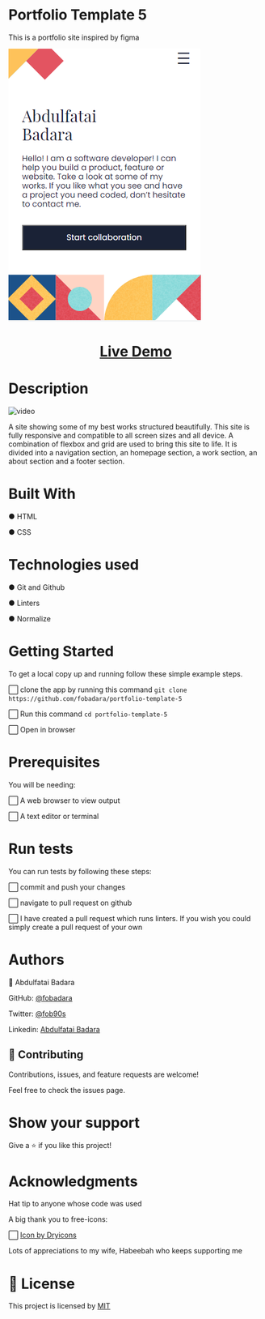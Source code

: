 # Portfolio Template 5

This is a portfolio site inspired by figma

![screenshot](images/mob-screenshot.png)

# <div align="center"><a href="https://fobadara.github.io/portfolio-template-5" text="bold">Live Demo</a></div>

# Description

![video](images/)

A site showing some of my best works structured beautifully. This site is fully responsive and compatible to all screen sizes and all device. A combination of flexbox and grid are used to bring this site to life. It is divided into a navigation section, an homepage section, a work section, an about section and a footer section.

# Built With

● HTML

● CSS

# Technologies used

● Git and Github

● Linters

● Normalize

# Getting Started

To get a local copy up and running follow these simple example steps.

⬜ clone the app by running this command `git clone https://github.com/fobadara/portfolio-template-5`

⬜ Run this command `cd portfolio-template-5`

⬜ Open in browser

# Prerequisites

You will be needing:

⬜ A web browser to view output

⬜ A text editor or terminal

# Run tests

You can run tests by following these steps:

⬜ commit and push your changes

⬜ navigate to pull request on github

⬜ I have created a pull request which runs linters. If you wish you could simply create a pull request of your own

# Authors

👤 Abdulfatai Badara

GitHub: [@fobadara](https://github.com/fobadara)

Twitter: [@fob90s](fob90s@twitter.com)

Linkedin: [Abdulfatai Badara](www.linkedin.com/in/abdulfatai-badara-84a5791b4)

## 🤝 Contributing

Contributions, issues, and feature requests are welcome!

Feel free to check the issues page.

# Show your support

Give a ⭐️ if you like this project!

# Acknowledgments

Hat tip to anyone whose code was used

A big thank you to free-icons:

⬜ <a href='https://dryicons.com/free-icons/portfolio'> Icon by Dryicons </a>

Lots of appreciations to my wife, Habeebah who keeps supporting me

# 📝 License

This project is licensed by [MIT](LICENSE)
